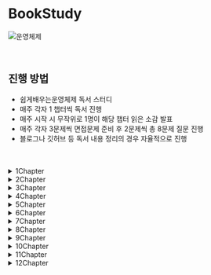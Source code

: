 # BookStudy

![운영체제](https://github.com/Easy-OS-Study/BookStudy/assets/50690859/26d27f91-657b-4fc0-8f9e-dcf08cb5bde2)

<br>

## 진행 방법
- 쉽게배우는운영체제 독서 스터디
- 매주 각자 1 챕터씩 독서 진행
- 매주 시작 시 무작위로 1명이 해당 챕터 읽은 소감 발표
- 매주 각자 3문제씩 면접문제 준비 후 2문제씩 총 8문제 질문 진행
- 블로그나 깃허브 등 독서 내용 정리의 경우 자율적으로 진행

<br>
<br>

<details>
<summary>1Chapter</summary>
<div markdown="1">
<br>

### 정리

|이름|링크|
|:---:|:----------:|
|임규리|[정리 링크](https://newbie-in-softengineering.tistory.com/entry/OS-Ch1-%EC%9A%B4%EC%98%81%EC%B2%B4%EC%A0%9C%EC%9D%98-%EA%B0%9C%EC%9A%94)|
|김민우|[정리 링크](https://velog.io/@kmw89891/운영체제의-개요)|
|황인준|[정리 링크](https://github.com/InJun2/TIL/blob/main/BookStudy/SE/쉽게배우는운영체제/Chapter1.md)|
|황하림||

<br>

### 질문

1. 실시간 시스템이란?

   
2. 데이터베이스 서버나 게임 서버같은 경우 어떤 시스템을 사용하는 것이 좋을지?
- 클라이언트 서버 시스템 : 클라이언트/서버 아키텍처는 각각의 역할을 분리하여 시스템을 관리할 수 있음. 데이터베이스 서버는 데이터 관리와 관련된 작업에, 게임 서버는 게임 로직 처리와 관련된 작업에 중점을 둠으로써 코드를 더 명확하게 구조화 가능, 효율적인 네트워크 사용 가능
- 분산 시스템 : 분산 시스템은 여러 대의 서버로 작업을 분산시킴으로써 전체 시스템의 성능을 향상시키고. 각 서버는 일부 작업을 담당하므로 전체적으로 빠른 응답 속도를 제공할 수 있음. 여러 서버에 작업을 분산시키면 하나의 서버가 고장 나더라도 시스템은 계속해서 작동할 수 있어 대규모 응용 프로그램에 유용
   
3. 레이아웃서비스와 마이크로서비스는 각자 어느 경우에 사용하는지?

   
4. 가상머신 장점과 사례
가상 머신의 장점은 특정 운영체제에 제한을 받지 않고 다양한 운영 체제를 동시에 사용 할 수있습니다.
- JVM
  JAVA가 어떤 os 환경에서 실행가능하게 해주는 역할을 하는 Java vritual Machine이 대표적인 예라고 할 수 있습니다.
   
6. 시스템 호출과 드라이버
   
   
7. 운영체제에서 직접적으로 자원을 사용하게 하지 않았는지. 그 이점은 무엇인지?
직접 적으로 메모리에 어디에 저장되고 찾아오는지 등 크리티컬한 작업을 사용자가 자유롭게 조작 할 수 있다면 많은 번거로움과 효율적이 못합니다.
이를 막기 위해 운영체제에서 사용자가 시스템 호출을 받게 되면 커널을 통해 실질 적인 자원 관리를 통해 간편하고 보안성을 높이는 이점을 갖습니다.

9. 실시간 시스템
- 특정 시스템에서 일정 시간 안에 작업이 처리되도록 보장하는 시스템
- 경성 실시간 시스템 (hard real-time system) : 지정한 응답 시간을 정확히 지키는 시스템
   - ex) 미사일
- 연성 실시간 시스템 (soft real-time system) : 지정한 응답 시간을 최대한 지키지만, 융통성이 어느 정도 허용된 시스템
   - ex) 동영상 재생


</div>
</details>

<details>
<summary>2Chapter</summary>
<div markdown="1">
<br>

### 정리

|이름|링크|
|:---:|:----------:|
|임규리|[정리 링크](https://newbie-in-softengineering.tistory.com/entry/OS-Ch2-%EC%BB%B4%ED%93%A8%ED%84%B0%EC%9D%98-%EA%B5%AC%EC%A1%B0%EC%99%80-%EC%84%B1%EB%8A%A5-%ED%96%A5%EC%83%81)|
|김민우|[정리 링크](https://velog.io/@kmw89891/컴퓨터-구조와-성능-향상)|
|황인준|[정리 링크](https://github.com/InJun2/TIL/blob/main/BookStudy/SE/쉽게배우는운영체제/Chapter2.md)|
|황하림||

<br>

### 질문

1. 캐시 데이터를 메모리에 반영하는 즉시 쓰기와 지연 쓰기의 경우 각각 어느때 사용해야 할지?
- 즉시 쓰기 : 성능 보다 데이터의 일관성을 더 중요시 하는 경우. 항상 최신의 데이터를 보장하는 시스템에 적용
- 지연 쓰기 : 데이터 동기화보다 성능을 우선시하는 경우. 파일 시스템에서 로그 기록과 같이 지속적인 쓰기 작업이 빈번한 경우

2. 멀티 프로세스 대신 멀티 스레드를 사용하는 이유<br>
- 쉽게 설명하면, 프로그램을 여러 개 키는 것보다 하나의 프로그램 안에서 여러 작업을 해결하는 것이 더 낫기 때문이다.
- 자원의 효율성 증대
  - 멀티 프로세스로 실행되는 작업을 멀티 스레드로 실행할 경우, 프로세스를 생성하여 자원을 할당하는 시스템 콜이 줄어들어 자원을 효율적으로 관리할 수 있다.
  - 스레드는 프로세스 내의 메모리를 공유하기 때문에 독립적인 프로세스와 달리 스레드 간 데이터를 주고받는 것이 간단해지고 시스템 자원 소모가 줄어들게 된다.
- 처리 비용 감소 및 응답 시간 단축
  - 프로세스 간의 통신(IPC)보다 스레드 간의 통신의 비용이 적으므로 작업들 간의 통신의 부담이 줄어든다.
  - 프로세스 간의 전환 속도보다 스레드 간의 전환 속도가 빠르다.
- 단점 : 동기화 문제(불필요한 부분까지 동기화하면 대기 시간으로 인해 성능저하 발생), 하나의 스레드 장애로 전체 스레드가 종료될 위험, 디버깅의 어려움, 단일 프로세스 시스템의 경우 효과가 크지 않음

3. 주소 버스가 단방향인 이유
- 주소를 표현하는 신호가 CPU로부터 다른 장치로 향하고 반대로의 전송은 필요 없기 때문
- 데이터 버스는 데이터를 주고 받아야 하기 때문에 양방향
- 제어 버스는 읽기/쓰기 동작을 모두 수행하기 때문에 양방향

4. C/C++의 포인터는 무엇인가?
- 메모리의 각 바이트마다 부여되는 고유의 주소값을 뜻한다.
- 변수들은 메모리 공안을 연속적으로 차지하는데 (e.g. `int` 변수 : 4 byte -> 4칸 차지) 할당된 공간의 맨 앞 주소값을 포인터라 한다.
   
5. 성능 향상을 위한 방법인 비동기와 병렬은 각각 무엇인지
- 비동기 처리 : 특정 작업을 비동기적으로 수행하면 그 작업을 호출한 스레드가 작업의 결과에 신경쓰지 않고 자기가 하던 일을 수행. 여러 작업이 동시에 진행되도록 허용하며 작업이 완료될 때까지 대기하지 않는 것으로 논블로킹을 참조하면 이해하기 쉬울 것 같음. 주로 이벤트가 발생할 때마다 작업을 수행하는 이벤트 기반 프로그래밍. 비동기 코드는 단일 쓰레드에서도 여러 작업을 동시에 처리할 수 있음
- 병렬 처리 : 큰 작업을 작은 작업으로 나누어 여러 프로세서 혹은 코어에서 동시에 실행하도록 함. 큰 문제를 작은 문제로 분할하고 한번에 실행되기 때문에 성능적 이점을 가지게 됨. 실행 단위는 쓰레드로 한번에 여러 쓰레드를 실행

6. OS 또한 소프트웨어이므로 사용자 프로세스가 실행중이라면 중단된다. 그렇다면 사용자 프로세스가 실행중일 때 비정상적인 메모리 접근을 막을 수 있는 이유는?
- CPU의 경계/한계 레지스터(하드웨어)를 통해 실행중인 프로그램에 할당된 메모리 영역을 기억한다.
- 프로세스 진행 중 이 영역 외에 접근이 발생하면 인터럽트를 통해 응용 프로그램을 강제 종료시킨다.
  
7. Python과 비교했을 때 Java의 장점?
- Java는 컴파일 방식을 통해 코드 실행 속도가 인터프리터 방식만 사용하는 Python에 비해 빠르다.
- 멀티스레드 환경에 적합하다.

8. LRU Cache가 무엇인가요?
- 페이지 교체 알고리즘으로 가장 오랫동안 참조되지 않은 페이지를 교체 대상으로 삼는 기법
- chache에 있는 데이터를 호출하게 되면 호출한 데이터는 chache 가장 뒤로 이동한다. 

<br>

### 이후 다시 이야기해볼 주제
- 하나의 코어에서 멀티스레딩 병렬처리 하는 방법
- 비동기 처리, 병렬 처리

</div>
</details>

<details>
<summary>3Chapter</summary>
<div markdown="1">
<br>

### 정리

|이름|링크|
|:---:|:----------:|
|임규리|[정리 링크](https://newbie-in-softengineering.tistory.com/entry/OS-Ch3-%ED%94%84%EB%A1%9C%EC%84%B8%EC%8A%A4%EC%99%80-%EC%8A%A4%EB%A0%88%EB%93%9C)|
|김민우|[정리 링크](https://velog.io/@kmw89891/%ED%94%84%EB%A1%9C%EC%84%B8%EC%8A%A4%EC%99%80-%EC%8A%A4%EB%A0%88%EB%93%9C)|
|황인준|[정리 링크](https://github.com/InJun2/TIL/blob/main/BookStudy/SE/쉽게배우는운영체제/Chapter3.md)|
|황하림||

<br>

### 질문

1. 프로세스 계층 구조를 두었을 때 장점?
- 프로세스 간 서로 독립적이라면 OS가 자원 회수를 직접해야 해서 작업이 복잡해진다.
- 자식 프로세스가 끝난 경우 자원 회수를 부모 프로세스가 할 수 있어 자원 관리에 용이하다.

2. 일반적으로 함수마다 스택 공간을 할당받으므로 하나의 로직에 대해 함수가 많아진다면 비효율적이다. 그러나, Java에선 메서드 추출을 해도 성능상 이슈가 없다. 그 이유는?
- JVM의 JIT 컴파일러가 컴파일 시 인라인(inline) 기능을 사용한다.
> 참고
> 
> [인라인 함수](https://tcpschool.com/cpp/cpp_cppFunction_inlineFunction)
>
> C++의 경우 `inline`이라는 키워드를 직접 메서드에 명시해야 이 기능을 사용할 수 있지만, Java의 경우 JIT 컴파일러가 이를 대신 해주므로 별도의 `inline` 키워드가 없다.

3. 커널 스레드와 사용자 스레드의 차이
- 사용 차이로는 주로 스레드의 관리 방식과 성능, 그리고 운영 체제와의 상호작용에 관련
 - 커널 스레드는 운영체제 영역에서  스레드 연산을 수행하여 운영체제의 의존적이고 사용자 스레드는 사용자 영역에서 사용하여 운영체제의 의존적이지 않음
- 커널 스레드는 운영 체제 커널에 의해 직접 관리되는 스레드로 운영 체제가 스레드의 생성, 스케줄링, 스레드 간의 동기화, 스레드 간 통신 등을 담당하며 커널 스레드는 운영 체제에 의해 직접적인 자원 할당 및 관리가 이루어지므로 정교한 스레드 스케줄링 및 동기화를 가능하게 하며, 다중 코어 시스템에서의 병렬 실행을 지원하지만 스케줄링과 동기화를 위해 커널을 빈번하게 호출하고 컨텍스트스위칭이 빈번하게 발생하여 성능 저하가 발생하며 스레드의 생성 및 관리에 비용이 더 많이 소요됨
- 사용자 스레드는 스레드 라이브러리나 런타임 환경에 의해 관리되는 스레드로 운영 체제는 사용자 스레드의 존재를 알지 못하여 모드 전환이 없어 커널에 의존적이지 않은 형태로 라이브러리를 활용하여 성능 이득이 발생 (운영체제의 의존적이지 않음). 라이브러리가 직접 스케줄링을 하고 작업에 필요한 정보를 처리하여 컨텍스트 스위칭이 필요없음. 사용자 스레드의 생성, 스케줄링, 동기화 등은 런타임 환경에서 처리되는데 해당 과정에서 커널을 호출하지 않아 인터럽트가 발생할 때 커널 레벨 스레드보다 오버헤드가 적음. 그러나 사용자 스레드는 운영 체제의 멀티코어 활용과 같은 고급 기능에 대한 직접적인 지원을 받지 못할 수 있음 ( 시스템 전반에 걸친 스케줄링 우선순위를 지원하지 않고 프로세스에 속한 스레드 중 I/O 작업등에 의해 하나라도 블록이 걸린다면 전체 스레드가 블록됨)

4. 대기 상태에서 인터럽트 프로세스를 다중 대기큐에 관리하는 이유는?
   - 대기 상태는 프로세스를 실행하는 과정에서 외부의 입출력을 받아야 할 때 해당 작업을 대기상태로 보낸다.
   - 대기 상태로 넘간 프로세스는 장치마다 나뉘어져 있는 대기 큐에 들어가게 된다.
   - 장치마다 작업 대기 프로세스가 존재하므로 여러작업 장치의 요청을 백터의 형태로 처리하여 처리 능력이 좋다.
   - 또한 빠른 작업처리로 원활한 작업을 지원한다는 장점을 갖는다.
5. 멀티 스레드 장단점
   - 장점 : 응답성 향상, 자원 공유, 효율성 향상, 다중 CPU 지원
   - 단점 : 동기화 문제, 하나의 스레드 3장애로 전체 스레드가 종료될 위험, 단일 프로세스 시스템의 경우 효과가 크지 않음
6. PCB는 무엇이며 왜 사용하는지
   PCB
   - 프로세스 제어 블록
   - 프로세스를 실행하는데 필요한 중요한 정보를 보관하는 자료 구조
   - 모든 프로세스는 고유의 프로세스 제어 블록을 가지며, 프로세스 제어 블록은 프로세스 생성 시 만들어져서 프로세스가 실행을 완료하면 폐기된다.
  PCB를 사용하는 이유
   - 말 그대로 프로세스를 제어하기 위해 사용
   - **문맥 교환하려고!**
   - 프로세스마다 CPU 퀀텀이 시분할로 할당되는데, 이 시간을 넘기거나 프로세스의 우선순위와 스케줄링 알고리즘 등에 의해 프로세스 상태 전이가 일어난다. 이때, CPU는 모든 프로세스의 레지스터 값들과 해당 프로세스의 위치, 이 프로세스가 어떤 프로세스인지는 구별하지 않는다. 따라서 이를 구별하기 위해 운영체제는 PCB라는 자료구조를 이용해 프로세스를 체계적으로 관리한다.
8. 자바와 프로세스 제어 블록이 연관이 있는지?
- PCB는 운영체제 수준의 데이터 구조로 커널 내부에 존재하기 때문에 자바에서 직접 PCB에 관여할 수 없음.  JVM(Java Virtual Machine)은 운영 체제의 프로세스 내에서 동작하고 PCB에 직접적으로 접근하거나 조작할 수 없음. 대신, JVM(Java Virtual Machine)이 운영 체제와 상호작용하여 자바 프로세스를 관리
- JVM은 운영 체제로부터 프로세스 및 스레드 관련 정보를 얻어와 자바 런타임 환경 내에서 이를 관리. 이러한 과정에서 PCB와 같은 운영 체제 수준의 자료구조는 JVM 내부에서 추상화되어 자바 프로그램에 직접 노출되지 않지만 JVM은 운영 체제와의 인터페이스를 통해 필요한 리소스를 요청하고 프로세스 및 스레드를 생성하므로 자바 언어 자체가 PCB에 직접적인 영향을 미치는 것은 아니지만, 자바 프로그램이 운영 체제에서 실행되는 동안에는 운영 체제의 프로세스 관리 기능을 활용하게 됨. 따라서 자바 프로그램이 운영 체제의 PCB와 상호 작용하며 프로세스를 생성하고 제어할 수 있음. 그러나 이는 자바 언어의 특성이 아니라 운영 체제와의 상호 작용에서 발생하여 연관이 있다고 봐야할 것 같음

8. 

</div>
</details>

<details>
<summary>4Chapter</summary>
<div markdown="1">
<br>

### 정리

|이름|링크|
|:---:|:----------:|
|임규리|[정리 링크](https://newbie-in-softengineering.tistory.com/entry/OS-Ch4-CPU-%EC%8A%A4%EC%BC%80%EC%A4%84%EB%A7%81)|
|김민우|[정리 링크](https://velog.io/@kmw89891/CPU-%EC%8A%A4%EC%BC%80%EC%A4%84%EB%A7%81)|
|황인준|[정리 링크](https://github.com/InJun2/TIL/blob/main/BookStudy/SE/쉽게배우는운영체제/Chapter4.md)|
|황하림||

<br>

### 질문

1. 오늘날 OS에서 타임 슬라이스를 고정하지 않은 이유는?
  - 오늘날 CPU 스케줄링 방식으로 MLFQ 이 사용된다. 이 방식은 프로세스를 우선순위로 마다 별도의 큐에 저장하는데 우선순위가 낮을 수록 타임 슬라이스의 크기를 늘려 공평성을 지킨다.
  - 즉, 프로세스의 우선순위마다 타임 슬라이스를 다르게 하므로 타임 슬라이스를 고정하지 않는다.
2. 다중 큐를 도입하는 이유
  - 대기 상태 : 같은 입출력을 요구하는 프로세스끼리 모아둬 입출력 완료 인터럽트 시 해당 프로세스를 효율적으로 찾기 위함
  - 준비 상태 : 프로세스 우선순위마다 큐를 만들어 다음 실행할 프로세스를 효율적으로 조회하기 위함

3. 사이클 훔치기란?
   - CPU와 직접 메모리 접근이 동시에 메모리에 접근하려 할 때, CPU가 메모리 사용 권한을 양보하는 것
   - CPU의 작업 속도보다 입출력장치의 작업 속도가 느리기 때문
   - CPU 입장에서는 직접 메모리 접근이 사이클(순서)를 훔쳐간 것
4. CPU 스케줄링은 언제 발생합니까?
   - 준비상태로 올라갈 때
   - 실행상태에서 대기상태로 전활될 때 (ex. 입출력 요청)
   - 실행상태에서 준비상태로 전환될 때 (ex. 인터럽트 발생) : 종료되는 상황 제외?
   - 대기상태에서 준비상태로 전환될 때 (ex. 입출력이 종료될 때)
   - 종료될 때 (Terminated)
5. 로드 밸런싱에서 라운드 로빈 알고리즘은 무엇인가?
   - 클라이언트로부터 받은 요청을 대상 서버에 __순차적으로 할당하는 방식__
   - 서버들의 성능이 동일하고 처리 시간이 짧은 어플리케이션에서 사용한다.
   - (라운드 로빈 : 순환 순서)
6. 사용자 프로세스로 부터 시스템 자원을 보호하기 위한 하드웨어/소프트웨어적 기법은?
   - 하드웨어 : CPU 경계/한계 레지스터
   - 소프트웨어 : 인터럽트
7. 스케줄링 알고리즘에서 구분하는 방법을 주로 평균 대기 시간으로 보는 이유
   - 우선 책에서 CPU 알고리즘의 효율성을 평가할 때 사용률과 처리량은 계산하기 어렵기 때문에 대기시간, 응답시간, 반환 시간을 계산하는데 사용자 관점에서 시스템의 성능을 평가할 때 대기 시간은 사용자가 경험하는 작업 완료 시간에 직접적으로 영향을 끼치기 때문
   - 대기 시간이 적어야 여러 프로세스들이 실행될 기회가 늘어나고 작업이 빨리 처리되므로 시스템 전체 자원 활용도가 향상되어서
   - 다른 지표의 경우 추가적인 변수를 고려해야할 수 있으며 결과를 해석하는 것이 복잡할 수 있어서
   - 그렇기 때문에 평균 대기 시간이 적은 스케줄링 알고리즘은 프로세스들이 가장 적게 대기하여 CPU를 효율적으로 활용하는 알고리즘
8. 저수준 스케줄링과 중간수준 스케줄링에서 실제로 작업이 이루어지는 이유
   - 고수준 스케줄링은 프로세스를 할당할지 말지에 대하여 관여하므로 작업을 승인할지 거부할지의 여부이며 그 외 스케줄링들은 모두 시스템의 자원을 관리하고 프로세스 또는 스레드를 실행하는데 관여하여 자원 할당, 우선순위 결정, 작업 전환, 자원 관리 등의 역할을 수행하기 때문에
   - 그렇게 현대 시스템에서 고수준 스케줄러를 추가로 사용하는 것은 시스템의 복잡성을 증가 시킬 수 있어 현대에는 저수준과 중간 수준 스케줄러만으로도 충분히 시스템을 관리할 수 있음. 저수준과 중간 수준 스케줄러는 더 직접적이고 빠른 접근을 제공하므로 자원을 효율적으로 활용

</div>
</details>

<details>
<summary>5Chapter</summary>
<div markdown="1">
<br>

### 정리

|이름|링크|
|:---:|:----------:|
|임규리|[정리 링크](https://newbie-in-softengineering.tistory.com/entry/OS-Ch5-%ED%94%84%EB%A1%9C%EC%84%B8%EC%8A%A4-%EB%8F%99%EA%B8%B0%ED%99%94)|
|김민우|[정리 링크](https://velog.io/@kmw89891/%ED%94%84%EB%A1%9C%EC%84%B8%EC%8A%A4-%EB%8F%99%EA%B8%B0%ED%99%94)|
|황인준|[정리 링크](https://github.com/InJun2/TIL/blob/main/BookStudy/SE/쉽게배우는운영체제/Chapter5.md)|
|황하림||

<br>

### 질문

1. 뮤텍스와 세마포어의 차이<br>
**Mutex (상호 배제)**
- 공유 자원을 사용하기 전에 설정하고 사용한 후에 해제하는 잠금
- 잠금이 설정되면 다른 스레드는 잠긴 코드 영역에 접근할 수 없음
- 하나의 상태(잠금 또는 잠금 해제)만 가짐<br>
**Semaphore**
- 일반화된 뮤텍스
- 간단한 정수 값과 두 가지 함수 wait(), signal()로 공유 자원에 대한 접근을 처리함<br>
**차이점**
- 가장 큰 차이점은 동기화 대상의 개수
- Mutex는 동기화 대상이 오직 1개일 때 사용 / Semaphore는 대상이 1개 이상일 때 사용
- Mutex는 자원을 소유할 수 있고 책임을 가짐 / Semaphore는 자원 소유 불가
- Mutex는 상태가 0, 1 뿐이므로 Lock을 가질 수 있고, 소유하고 있는 스레드만이 이 Mutex를 해제할 수 있음 / Semaphore는 Semaphore를 소유하지 않는 스레드가 Semaphore를 해제할 수 있음
- Semaphore는 시스템 범위에 걸쳐 있고, 파일 시스템 상의 파일로 존재 / Mutex는 프로세스의 범위를 가지며 프로세스가 종료될 때 자동으로 clean up 됨
2. 파일을 이용한 통신 : 파일 open()은 언제 실행되어야 하며 이유는 무엇인가?<br>
fork()문 실행 전<br>
파일 기술자(fd)가 자식 프로세스에도 상속되기 위해<br>
fd가 자식 프로세스에도 복사되므로 같은 fd를 사용<br>
자식 프로세스에서 처리를 하고 종료된 후, 부모 프로세스에서 접근하려면 fd를 lseek()을 통해 맨 앞으로 옮겨주어야 함<br>

3. 프로세스 통신 방법에서 멀티 스레드 환경일 때 하나의 프로세스에서 여러 스레드가 공유 자원에 접근해야 한다면 어떻게 동작해야 할까?
   - 스레드도 동일하게 동작. 프로세스간 통신을 통해 임계구역에 적당한 수의 프로세스만 접근이 가능
   - 프로세스의 작업 단위는 스레드(Thread)이며, 프로세스 내의 스레드는 같은 주소 공간을 공유하고 이로 인해 프로세스 내의 각 스레드는 동일한 자원에 접근할 수 있으며, 이를 통해 동일한 방법으로 공유 자원에 접근할 수 있음
   - 프로세스 간 통신(IPC)을 기준으로 공유 자원을 획득한 후에는 해당 자원을 사용하는 것을 스레드 단위로 관리하는 것이 일반적. 스레드도 마찬가지로 프로세스의 공유 자원을 나눠 가줘야 하므로 스레드 간에도 뮤텍스나 세마포어와 같은 동기화 메커니즘을 사용하여 각 스레드가 공유 자원에 접근
   
4. 소켓이란 무엇인가?
   - 소켓이란 네트워크 상의 두 지점 간의 양방향 통신을 할 수 있는 연결점. 네트워크 통신에서 데이터는 패킷이라는 작은 조각으로 분할되어 전송되는데 소켓이 이러한 데이터 통신을 관리하고 제어하기 위한 인터페이스 임
   - 데이터를 보내는 쪽에서도 소켓을 생성하고 데이터를 전송하며 데이터를 받는 쪽에서도 소켓을 생성하여 데이터를 수신
   - 소켓은 TCP/IP 프로토콜을 사용하는 경우 TCP 소켓이나 UDP 소켓으로 사용됨
   
5. 임계 구역에서 문제가 발생하는 대표적인 원인 2가지와 해결책은?
   - 타임 아웃
     - 하드웨어의 도움
   - 클라이언트의 잘못된 사용
     - 추상화를 통해 직접적인 접근을 막는다 

6. 모니터는 공유 자원을 숨기고 접근을 위한 퍼블릭 인터페이스(e.g. `increase()`)만 제공하는 기법이다. Java에서 이와 같은 기법을 사용하는 예시는?
   - 참조(Reference)
     - 사용자로부터 메모리 주소 직접 노출을 막는다. 덕분에 메모리 자원을 보호할 수 있다.
   - `Collection<E>` 하위 인터페이스 및 구현 클래스
     - 각 컬렉션에 알맞는 퍼블릭 인터페이스(e.g. `Stack<E>`의 `push()`)만 제공하여 사용자가 내부 규칙을 와해하는 것으로 부터 보호할 수 있다.

7. 서버가 여러 클라이언트의 요청을 처리하는 방법?
   - 서버는 포트마다 여러 개의 소켓을 만들어 두고 (무한 루프를 돌며) 주기적으로 클라이언트의 요청을 확인 및 처리한다.

</div>
</details>

<details>
<summary>6Chapter</summary>
<div markdown="1">
<br>

### 정리

|이름|링크|
|:---:|:----------:|
|임규리|[정리 링크](https://newbie-in-softengineering.tistory.com/entry/OS-Ch6-%EA%B5%90%EC%B0%A9%EC%83%81%ED%83%9C)|
|김민우||
|황인준||
|황하림||

<br>

### 질문

1. 교착 상태 해결 방법 중 프로세스가 시작 초기에 자신이 사용하려는 모든 자원을 한꺼번에 점유하거나, 그렇지 못할 경우 자원을 모두 반납하는 방법이 있는데, 이의 단점은?
- 프로세스가 자신이 사용하는 모든 자원을 알기가 어려움
- 자원의 활용성이 떨어짐
- 많은 자원을 사용하는 프로세스가 적은 자원을 사용하는 프로세스보다 불리함
- 결국 **일괄 작업 방식**으로 동작함

2. 아사 현상과 교착 상태의 차이점
- 아사는 운영체제의 정책 중 "공평성"을 지키지 않는 스케줄링으로 인해서 특정 프로세스가 자원을 할당받지 못하는 상황을 의미
- 교착 상태의 경우 프로세스가 작업을 진행하다가 4개의 조건을 만족하는 상황에서 두 개 이상의 프로세스가 작업을 진행하지 못하는 "무한 대기"상황에 빠지는 것을 의미
- 아사의 경우 정책을 보완하면 충분하게 해결할 수 있지만, 교착 상태의 경우는 정책이나 알고리즘으로 해결하기가 어려움

데드락과 기아는 자원 할당을 무한히 대기한다는 점에서는 같아보이나 차이점이 있습니다.
데드락은 여러 프로세스나 스레드가 절대 발생하지 않는 이벤트나 자원 할당을 위해 무한정 대기를 합니다.
데드락은 프로세스의 상태 중 blocked 상태에서 발생합니다.
기아는 프로세스가 CPU 자원의 할당을 무한히 대기합니다.
기아는 CPU 스케쥴링과 관련이 있습니다.
기아는 프로세스의 상태 중 ready 상태에서 발생합니다.

3. 교착 상태와 병목 현상의 차이점 
- 병목 현상 : 여러 구성 요소가 동시에 실행될 때 가장 느린쪽에 속도를 맞춰 전체 시스템 속도가 느려지는 현상
- 교착 상태 : 둘 이상의 주체가 서로 상대방이 사용중인 자원을 쓰기 위해 대기하는 현상
이 둘은 발생 원인이 다르다.
 
4. 은행원 알고리즘에서 자원이 낭비되는 이유는?
- 항상 최악의 경우를 고려하여 가용할 수 있는 자원을 계산하므로 자원을 효율적으로 사용하지 못한다.   

5. 교착 상태 해결을 위한 기법인 검출은 윈도우/유닉스 환경과 DB 환경에서 서로 다른 매커니즘으로 구현된다. 각각 적용되는 매커니즘이 무엇이며 이로 인한 이점은?
- 윈도우/유닉스 환경에선 교착 상태 원인 분석 및 해결 비용이 재부팅, 프로세스 종료보다 상대적으로 비용이 비싸다. 따라서, 타임 아웃 기법을 사용한다.
- DB는 데이터 일관성이 매우 중요하므로 롤백, 체크포인트 기법을 사용한다.   
6. 

7. 

8. 

</div>
</details>

<details>
<summary>7Chapter</summary>
<div markdown="1">
<br>

### 정리

|이름|링크|
|:---:|:----------:|
|임규리||
|김민우||
|황인준||
|황하림||

<br>

### 질문

1. 컴파일러와 인터프리터의 차이
    
    컴파일러
    
    - 소스코드를 컴퓨터가 실행할 수 있는 기계어로 번역한 후 한꺼번에 실행
    - 컴파일러를 사용하는 프로그래밍 언어는 사용할 변수를 먼저 선언한 후 코드 작성
    - 변수 선언은 오류를 찾고 코드를 최적화하기 위해 반드시 필요한 작업
    - 실행 전에 소스코드를 점검하여 오류를 수정하고 필요 없는 부분을 정리하여 최적화된 실행 파일을 만듦
    - **초기 스캔 시간이 오래 걸리지만, 한 번 실행 파일이 만들어지고 나면 빠름**
    - **기계어 번역 과정에서 더 많은 메모리 사용**
    - 크고 복잡한 프로그램에는 컴파일러를 사용
    
    인터프리터
    
    - 소스코드를 한 행씩 번역하여 실행
    - **실행 시간이 느림**
    - **메모리 효율이 좋음**
    - **프로그램을 실행시키고 나서 오류를 발견하면 실행 중지, 실행 후에 오류 발견**
    - 같은 일을 반복하는 경우나 필요 없는 변수 확인 불가
    - 간단한 프로그램에는 인터프리터 사용

2. 버디 시스템 (개념과 장단점)
    - 프로세스의 크기에 맞게 메모리를 1/2로 자르고 프로세스를 메모리에 배치
    - 나뉜 메모리의 각 구역에는 프로세스가 1개만 들어감
    - 프로세스가 종료되면 주변의 빈 조각과 합쳐서 하나의 큰 덩어리를 만듦
    - 장점 : 가변 분할 방식보다 효과적인 공간 관리 → 비슷한 크기의 덩어리가 서로 모여 있어 통합이 쉽기 때문
    - 단점 : 고정 분할 방식이 메모리 관리 측면에서 더 단순
    
    동적 할당과 임베디드 시스템에서도 버디 시스템이 더 좋은 선택인지는 상황에 따라 다릅니다. 버디 시스템은 특정 상황에서 유용할 수 있지만, 모든 상황에 적합하지는 않습니다. 일반적으로 다음과 같은 경우에는 버디 시스템이 동적 할당 및 임베디드 시스템에서 더 적합할 수 있습니다.
    
    1. 메모리 할당과 해제의 빈도가 적은 경우: 동적 할당이 자주 발생하지 않거나, 메모리 할당이 고정된 크기의 블록으로 이루어지는 경우에는 버디 시스템이 더 효율적일 수 있습니다. 이러한 상황에서는 버디 시스템이 메모리 관리를 단순화하고 외부 단편화를 방지할 수 있습니다.
    2. 제한된 자원이 있는 경우: 임베디드 시스템에서는 시스템 자원이 제한되어 있을 수 있습니다. 이런 경우에는 메모리 관리를 간단하게 유지하면서도 메모리 사용을 최적화할 수 있는 버디 시스템이 적합할 수 있습니다.
    
    그러나 모든 상황에 있어서 버디 시스템이 항상 최적의 선택은 아닙니다. 동적 할당이 빈번하게 발생하거나 메모리 할당이 다양한 크기의 객체에 대해 이루어지는 경우에는 다른 메모리 관리 기법이 더 적합할 수 있습니다. 종합적으로, 상황과 요구 사항을 고려하여 적절한 메모리 관리 기법을 선택해야 합니다.

3. 메모리 분할 방식과 메모리 오버레이는 각각 메모리를 어떻게 사용하는지 차이
   - 메모리 분할 방식은 사용할 메모리를 가변 혹은 고정 크기로 분할하는 것으로 프로세스를 해당 메모리에 할당
   - 메모리 오버레이는 물리적인 메모리보다 프로그램이 필요로 하는 메모리 공간이 더 클 때 사용되는 메모리 관리 기법으로 메모리를 분할하는 것이 아닌 프로세스를 분할하여 물리적인 메모리에 일부씩 적재하는 방법(책에서는 사용하는 특정 기능만 메모리에 적재)으로 다 들어가지 못하면 스왑영역에 보관됨
   	- 메모리가 초과되고 바로 스왑영역으로 가는것이 아니라 메모리의 캐싱 메모리를 없애고 해당 부분에 넣고 남는 부분을 스왑영역에 보관한다
   
4. 네트워크 세그먼테이션과 가상 메모리 관리에서 세그먼테이션의 차이, 각각 뭘 분리하고 왜 분리하는지?
   - 가상 메모리에서 세그먼테이션은 프로세스의 주소공간을 논리적인 단위(코드 세그먼트, 데이터 세그먼트, 스택 세그먼트 등)로 분할하고 각 세그먼트는 크기가 다를 수 있으며 동적으로 할당됨
   - OSI 7계층의 전송 계층에서 전송되는 데이터를 세그먼테이션하여 분할된 것이 세그먼트
  
5. 현재 메모리 용량보다 큰 프로세스를 실행할 수 있는 이유는?
   - 캐시 메모리 영역을 해제하여 여유 공간을 만든다.
   - 이로 부족한 경우 스왑 기능을 통해 디스크 일부를 메모리처럼 사용 가능하도록 한다.
6. 현대 OS 대부분 메모리 배치 정책으로 페이징 기법을 채택하는 이유는?
   - 프로세스마다 메모리를 같은 크기로 나누므로 조각 모음과 같은 오버헤드가 없어 메모리 관리가 상대적으로 편하다.
7. 실행중인 프로세스가 없어도 메모리 용량이 부족한 이유는? (재부팅 직후 컴퓨터 성능이 상대적으로 안좋은 이유)
  - 모든 프로세스는 최초 실행 시 디스크에서 가져와 메모리에 올린다. 프로세스 종료 후에도 OS에 의해 메모리에 캐싱되어 이후 실행시 디스크를 거치지 않고 바로 실행된다.
8. OS가 추상화 기법을 사용하는 사례와 이점
  - OS는 커널단에서 물리 메모리 주소를 추상화한다.
  - 이를 통해, 현 메모리 상태에 따라 사용자 프로세스로부터 리소스를 보호할 수 있다.

#### 차주 다시 이야기 필요한 문제 : 자바에서 gradle과 maven를 통해 사용되는 라이브러리들은 동적라이브러리인가 정적 라이브러리인가?

</div>
</details>

<details>
<summary>8Chapter</summary>
<div markdown="1">
<br>

### 정리

|이름|링크|
|:---:|:----------:|
|임규리||
|김민우||
|황인준|[정리 링크](https://github.com/InJun2/TIL/blob/main/BookStudy/SE/쉽게배우는운영체제/Chapter8.md)|
|황하림||

<br>

### 질문

1. 페이지 테이블이 프로세스와 운영체제 영역에 각각 있는데 각각의 용도는 무엇인지
- 프로세스의 페이지 테이블 : 가상 주소와 물리 주소 간의 매핑 정보를 저장하는 자료구조로 각 프로세스는 고유한 주소 공간을 가지고 있음. 운영 체제는 해당 프로세스의 페이지 테이블을 사용하여 가상 주소를 물리 주소로 변환
- 운영체제 영역의 페이지 테이블 :  프로세스의 페이지 테이블을 관리하기 위한 구조로 페이지 테이블 관리자는 각 프로세스의 페이지 테이블에 대한 접근을 제어 및 메모리 관리를 수행하는 역할

1-2. 페이지 테이블이 운영체제 영역에 있는 이유
- 페이지 테이블 관리는 시스템에 여러 프로세스가 존재하고 프로세스마다 페이지 테이블이 하나씩 존재하기 때문인데 메모리 관리자는 특정 프로세스가 실행할 때마다 페이지 테이블을 참조하여 가상 주소를 물리 주소로 변환하는 작업을 반복하는데 페이지 테이블은 메모리 관리자가 자주 사용하는 자료 구조 이므로 빨리 접근하기 위해 페이지 테이블은 물리 메모리 영역 중 운영체제 영역에 일부분 모아놓음

2. 페이지 테이블 매핑 방식에서 역매핑만 페이지 테이블 기준 레지스터(PTBR)이 필요 없는 이유와 다른 매핑 방식에서 해당 레지스터가 하는 역할
- 역매핑은 물리 주소에서 가장 주소로 매핑을 수행하기 때문에 페이지 테이블을 탐색하기 위한 레지스터가 필요없음. 역매핑의 역매핑 테이블은 1개이기 때문.
- 다른 매핑 방식에서는 페이지 테이블의 시작 주소를 가르켜 탐색을 위한 테이블의 위치를 바로 접근할 수 있음. ( 집합-연관 매핑 방식에서는 디렉터리 테이블의 시작 주소를 가르킴 )

2-2. 프로세스마다 테이블 기준 레지스터를 가지고 있는 이유
- 테이블 기준 레지스터는 프로세스 제어 블록 안에 존재하여 프로세스 내부에 존재하고, 프로세스가 메모리에 접근하려 할때 메모리 관리자가 페이지 테이블을 확인하기 용도

3. 논리 주소와 가상 주소의 차이
논리 주소(상대 주소)는 물리 메모리의 주소 공간에 비례하고, 가상 주소는 물리 메모리 공간이 아닌 가상의 주소 공간을 가짐

4. 세그먼테이션-페이징 혼용 기법
사용자 입장에서는 세그먼테이션 기법을 사용하고 메모리 관리자 입장에서는 페이징 기법을 사용하는 가상 메모리 관리 기법

메모리 보호 및 중복 정보를 세그먼테이션 테이블에서 관리함으로써 메모리 관리를 효율적으로 할 수 있음 

→ 메모리 접근 권한 검사 시행 시기 : 가상 주소에서 물리 주소로 주소 변환이 일어날 때마다

5. 
   
6. 

7. 

8. 

</div>
</details>

<details>
<summary>9Chapter</summary>
<div markdown="1">
<br>

### 정리

|이름|링크|
|:---:|:----------:|
|임규리||
|김민우||
|황인준|[정리 링크](https://github.com/InJun2/TIL/blob/main/BookStudy/SE/쉽게배우는운영체제/Chapter9.md)|
|황하림||

<br>

### 질문

1. p.425 PTE의 맨 앞에 있는 페이지 번호는 8장에서 설명한 주소 변환 방식 중 직접 매핑에서는 필요없다. → 이유    
**직접 매핑** 
- 페이지 테이블 **전체**가 물리 메모리의 운영체제 영역에 존재하는 방식
- 물리 메모리를 페이지 단위로 나누고 가상 주소 공간의 페이지와 물리 메모리의 페이지를 일대일 대응 시킴
- 가상 주소의 페이지 번호 = 물리 메모리의 페이지 번호
- 변환이 필요 없음  

p.425 그러나 연관 매핑에서는 페이지 번호와 프레임 번호가 둘 다 필요하다. → 이유  
**연관 매핑**
- 전체 페이지 테이블을 스왑 영역에 두고 페이지 테이블의 **일부**를 물리 메모리에 가져오는 방식 → 변환 색인 버퍼 사용 (페이지 번호, 프레임 번호)


2. 세그먼테이션 오류와 페이지 부재의 차이  
세그먼테이션 오류  
- 해결방법 : 프로세스 강제 종료
- 원인 : 사용자 프로세스의 메모리 접근 관련 오류
- 영향 : 주로 개별 프로세스에 영향을 미침, 오류를 일으킨 프로세스만 종료되거나 영향을 받음
- 비용 : 비교적 적게 듬. 프로세스 종료 후 재시작은 간단한 편

페이지 부재  
- 원인 : 요구 페이지의 물리 메모리 부재
- 해결방법 : 스왑
- 영향 : 시스템 전체에 영향을 미칠 수 있음, 메모리 부족으로 인해 여러 프로세스가 느려지거나 작동을 멈출 수 있음
- 비용 : 더 큼. 디스크에서 페이지를 가져오는 작업은 디스크 I/O에 의존하며 상대적으로 느린 작업임

3. goto문 사용 지양 이유
- 캐시 적중률을 낮춤
    - 지역성에 근거하여 현재 실행하는 행과 가까운 행을 캐시 메모리로 가져오고 있는데 goto문을 사용해버리면 이미 가져온 데이터가 쓸모없어짐
- 코드 가독성 저하 : 스파게티 코드가 될 우려
- 오류 발생 가능성 증가 : 의도치 않은 동작 유발
- 유지 보수의 어려움 : 이해하기 어려움
- 구조적인 문제 : 구조적 프로그래밍의 원칙을 어김 (명확성, 예측가능성, 이해성, 유지보수성 등)
- 대체 가능성 : if문 or 반복문 등으로 대체 가능

getter/setter 지양과 비슷한 맥락에서 지양해라! 일 뿐이지 아예 사용하지 마라! 는 아닌 듯함. 오히려 goto문을 사용할 때 더 깔끔하다는 블로그 참조
[https://cypsw.tistory.com/entry/C-GOTO-를-쓰지-말라는-개소리](https://cypsw.tistory.com/entry/C-GOTO-%EB%A5%BC-%EC%93%B0%EC%A7%80-%EB%A7%90%EB%9D%BC%EB%8A%94-%EA%B0%9C%EC%86%8C%EB%A6%AC)

4. FIFO 페이지 교체 알고리즘과 2차 기회 페이지 교체 알고리즘의 공통점과 차이점
- 둘 다 큐를 사용하여 FIFO 순서를 보장하는 것이 공통점
- FIFO는 페이지가 성공을 해도 성공한 페이지의 위치를 그대로 두기 때문에 최근에 실행된 페이지가 스왑아웃 될 수 있으나 2차 기회 페이지 교체 알고리즘의 경우는 페이지가 성공했을 경우 해당 페이지를 큐에 다시 삽입하여 나중에 스왑아웃되게 뒤로 이동 시킴
   
5. 물리메모리와 스레싱과의 관계와 스레싱 해결 방안
- 스레싱은 페이지 부재가 많이 발생하여 I/O 바운드로 인하여 멈춘 것 처럼 보이는 현상인데 물리 메모리가 크다면 스왑영역으로 넘어가는 페이지가 적어져 이러한 페이지 부재가 많이 일어나지 않게 됨
- 물리 메모리 확보 : 위의 방법
- 페이지 교체 알고리즘 개선 : 페이지 부재율을 감소시켜 성능을 개선하고 스레싱 해결
- 동적 자원 할당 : 시스템이 현재 상태를 모니터링하여 동적으로 자원을 재할당
- 캐시 메모리 사용 : 캐시 메모리를 통해 메모리 액세스의 지역성을 활용하여 스레싱을 완화
   
6. 

7. 

8. 

</div>
</details>

<details>
<summary>10Chapter</summary>
<div markdown="1">
<br>

### 정리

|이름|링크|
|:---:|:----------:|
|임규리||
|김민우||
|황인준|[정리 링크](https://github.com/InJun2/TIL/blob/main/BookStudy/SE/%EC%89%BD%EA%B2%8C%EB%B0%B0%EC%9A%B0%EB%8A%94%EC%9A%B4%EC%98%81%EC%B2%B4%EC%A0%9C/Chapter10.md)|
|황하림||

<br>

### 질문

1. 내부 인터럽트 발생 시 처리 과정
- 프로세스 오류에 의해 발생
- 해당 프로세스 즉시 종료
- 오류 발생의 이유를 파악하기 위해 프로세스가 종료되기 직전까지 메모리와 레지스터 상태를 저장 = **코어덤프**
- 코어덤프 = 비정상적인 종료가 발생하는 경우 커널에서 해당 프로세스와 관련된 메모리 상태를 기록한 파일

2. 버퍼 운용 시 주의점  
버퍼 : 속도가 다른 두 장치의 속도 차이 완화  
시스템의 효율성을 위해 운영체제는 버퍼가 꽉 찼을 때 입출력 장치로 데이터를 전송하도록 설계되어 있음  
단일 버퍼 (문제) → 이중 버퍼로 해결  
만약 버퍼에 데이터가 꽉 차 있지 않으면 일정 시간이 흐른 후 데이터를 전송함  
→ 문제 발생 가능
e.g. USB  
USB를 사용하는 경우, 사용자가 파일을 복사하라고 명령을 내리면 입출력 제어기는 버퍼에 파일을 복사한 다음 입출력이 완료되었다고 알려줌
하지만 버퍼가 꽉 차지 않으면 버퍼가 다 찰 때까지 입출력 장치에 자료가 전송되지 않는데, 이 상태에서 USB를 제거하면 버퍼 안의 데이터가 저장되지 않는 문제가 발생  
→ 해결 방법 = 하드웨어 안전 제거 사용 = 플러시(버퍼가 다 차지 않아도 강제로 버퍼의 내용을 저장장치로 옮김) + 입출력 장치의 전원 차단

4. 가상화폐 채굴기에 그래픽 카드가 사용되는 이유  
GPU의 실수 계산 능력이 특별  
GPU는 그래픽 계산만 하도록 설계되어 있기 때문에 계산 능력만 놓고 보면 CPU 대비 10배의 능력을 가지고 있음  

5. 인터럽트를 사용하는 이유
- 주변 장치간 속도차이 완화(CPU, I/O 장치)
- CPU 과부화 줄임
   
6. SSD가 조각모음을 하지 않는 이유
- HDD와 달리 데이터 위치마다 속도 차이가 나지 않으므로
- 메모리 최대 사용 횟수가 정해져있어 사용하지 않는게 좋다 
   
7. 버퍼와 버퍼링의 차이 및 버퍼가 사용되는 이유
- 버퍼 : 데이터를 임시로 저장하는 메모리 영역
- 버퍼링 : 데이터 전송이나 처리의 불규칙성을 조절하기 위해 버퍼를 사용하는 과정을 의미
- 즉 버퍼링은 데이터를 버퍼에 저장하고 조절하는 과정을 의미하는데 데이터를 버퍼에 보관하고 한번에 전송하거나 처리하여 효율성을 높임

- 주로 사용처는 다음과 같음
    - 네트워크 통신 : 네트워크 통신에서는 데이터를 전송할 때 속도 차이나 대역폭 제한 등으로 인해 버퍼를 사용하여 데이터를 일시적으로 저장하고 전송. 데이터 량을 일정량씩 전송할 수도 있음
    - 파일 입출력 : 파일 입출력에서도 버퍼를 사용하여 읽은 데이터나 쓰는 데이터를 일시적으로 저장하고 관리
    - 데이터베이스 통신 : 버퍼를 사용하여 쿼리 결과나 수정된 데이터를 일시적으로 저장하고 처리, 대용량 데이터를 처리하거나 다량의 요청을 동시에 처리할 때 버퍼를 사용하여 성능 최적화
    - 스트리밍 서비스 : 비디오 스트리밍이나 오디오 스트리밍에서는 버퍼를 사용하여 데이터를 일정량씩 미리 저장하여 사용자에게 끊김 없는 스트리밍 서비스를 제공

8. RAID를 사용하는 목적 및 주로 RAID 5나 6을 사용하는 이유
- 목적 : 장애가 발생했을 경우 백업을하고 복구하기 위한 시스템으로 동일한 규격의 디스크를 여러 개 모아 장애가 발생하였을 때 데이터를 복구하는데 사용. 또한 여러 디스크에 데이터를 동시에 저장하여 동시에 읽고 쓸 수 있어 입출력 속도를 높이기도 함
- 분산 패리티를 사용하여 데이터의 내결함성을 확보하고, 하나의 디스크가 고장 나더라도 시스템이 정상적으로 동작할 수 있어서
- raid 0이나 raid1 같은 경우는 각각 데이터 안전성, 저장공간 확장 되지 않아 혼용해서 사용하기도 하며 디스크의 가격을 저렴하여 여러개의 디스크를 사용하기는 쉽지만 raid 2, 3, 4는  계산량이 많아져 효율적이지 못함
- 디스크의 데이터를 보호하기 위한 백업 방법이 될 수도 있고 여러개의 디스크를 분산 저장하는데에도 사용할 수 있어 저장공간을 효율적으로 활용할 수 있음


9. 

</div>
</details>

<details>
<summary>11Chapter</summary>
<div markdown="1">
<br>

### 정리

|이름|링크|
|:---:|:----------:|
|임규리||
|김민우||
|황인준|[정리 링크](https://github.com/InJun2/TIL/blob/main/BookStudy/SE/쉽게배우는운영체제/Chapter11.md)|
|황하림||

<br>

### 질문

1. FAT란 무엇인가?
- FAT(File Allocation Table) 파일 시스템은 하나의 파티션에서 사용할 수 있는 디스크 용량을 효과적으로 관리하기 위해 사용되는 파일 테이블
    - 파티션 내의 블록에 대한 정보를 가진 테이블로, 각 블록을 사용하는 파일에 대한 정보와 함께 연결된 블록에 대한 주소 정보를 저장
- 파일테이블에 파일 및 디렉터리 같은 정보가 저장되고 파일 시스템을 통하여 파일을 생성 및 디렉토리로 관리하는 등 사용됨
- FAT 뒤에 붙은 숫자는 비트를 통해 파일 할당 주소를 표현하여 FAT32는 2^32 bit를 사용하여 큰 용량을 지원함
- 하지만 FAT 파일 시스템 디자인 결정으로 인해 파일 크기는 4GB로 제한됨
- 4GB 이상의 파일을 저장하려면 NTFS(New Technology File System) 파일 시스템을 사용하여 더 큰 파일 크기와 더 큰 파티션 크기를 지원함

2. 인덱스 파일 구조에서 B트리를 사용하는데 해당 트리가 무엇이고 주로 어디서 사용하는지?
- 데이터를 효율적으로 저장하고 검색하기 위한 자료구조로, 대용량의 데이터를 다루는 인덱스 파일이나 데이터베이스 시스템에서 주로 사용됨
- B 트리는 모든 리프 노드는 왼쪽에서 오른쪽으로 순서대로 연결되어 있으므로, 트리를 순회하면 정렬된 데이터를 얻을 수 있는 균형 잡힌 트리 구조
    - 모든 리프 노드가 동일한 깊이에 위치
- 노드안의 데이터는 정렬되어 있으며 자료는 중복되지 않음
- 이진 트리를 확장해 하나의 노드가 가질 수 있는 자식 노드의 최대 숫자가 2보다 큰 트리 구조

3. 
   
4. 
   
5. 
   
6. 

7. 

8. 

</div>
</details>

<details>
<summary>12Chapter</summary>
<div markdown="1">
<br>

### 정리

|이름|링크|
|:---:|:----------:|
|임규리||
|김민우||
|황인준||
|황하림||

<br>

### 질문

1. 

2. 

3. 
   
4. 
   
5. 
   
6. 

7. 

8. 

</div>
</details>
